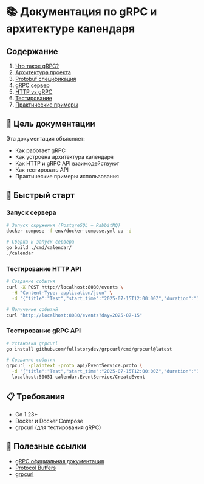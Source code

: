 # 📚 Документация по gRPC и архитектуре календаря

## Содержание

1. [Что такое gRPC?](./01_what_is_grpc.md)
2. [Архитектура проекта](./02_architecture.md)
3. [Protobuf спецификация](./03_protobuf.md)
4. [gRPC сервер](./04_grpc_server.md)
5. [HTTP vs gRPC](./05_http_vs_grpc.md)
6. [Тестирование](./06_testing.md)
7. [Практические примеры](./07_examples.md)

## 🎯 Цель документации

Эта документация объясняет:
- Как работает gRPC
- Как устроена архитектура календаря
- Как HTTP и gRPC API взаимодействуют
- Как тестировать API
- Практические примеры использования

## 🚀 Быстрый старт

### Запуск сервера
```bash
# Запуск окружения (PostgreSQL + RabbitMQ)
docker compose -f env/docker-compose.yml up -d

# Сборка и запуск сервера
go build ./cmd/calendar/
./calendar
```

### Тестирование HTTP API
```bash
# Создание события
curl -X POST http://localhost:8080/events \
  -H "Content-Type: application/json" \
  -d '{"title":"Test","start_time":"2025-07-15T12:00:00Z","duration":"1h0m0s","user_id":"user1"}'

# Получение событий
curl "http://localhost:8080/events?day=2025-07-15"
```

### Тестирование gRPC API
```bash
# Установка grpcurl
go install github.com/fullstorydev/grpcurl/cmd/grpcurl@latest

# Создание события
grpcurl -plaintext -proto api/EventService.proto \
  -d '{"title":"Test","start_time":"2025-07-15T12:00:00Z","duration":"3600s","user_id":"user1"}' \
  localhost:50051 calendar.EventService/CreateEvent
```

## 📋 Требования

- Go 1.23+
- Docker и Docker Compose
- grpcurl (для тестирования gRPC)

## 🔗 Полезные ссылки

- [gRPC официальная документация](https://grpc.io/docs/)
- [Protocol Buffers](https://developers.google.com/protocol-buffers)
- [grpcurl](https://github.com/fullstorydev/grpcurl) 